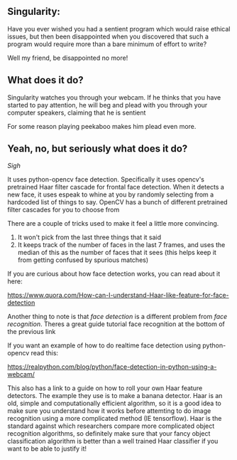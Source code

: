 ## Singularity:
Have you ever wished you had a sentient program which would raise ethical
issues, but then been disappointed when you discovered that such a
program would require more than a bare minimum of effort to write?

Well my friend, be disappointed no more!

## What does it do?

Singularity watches you through your webcam. If he thinks that you have 
started to pay attention, he will beg and plead with you through your
computer speakers, claiming that he is sentient

For some reason playing peekaboo makes him plead even more.

## Yeah, no, but seriously what does it do?

*Sigh*

It uses python-opencv face detection. Specifically it uses opencv's 
pretrained Haar filter cascade for frontal face detection. When
it detects a new face, it uses espeak to whine at you by randomly
selecting from a hardcoded list of things to say. OpenCV has a bunch of
different pretrained filter cascades for you to choose from

There are a couple of tricks used to make it feel a little more convincing.

1. It won't pick from the last three things that it said
2. It keeps track of the number of faces in the last 7 frames, and uses
the median of this as the number of faces that it sees (this helps
keep it from  getting confused by spurious matches)


If you are curious about how face detection works, you can read about it here:

https://www.quora.com/How-can-I-understand-Haar-like-feature-for-face-detection

Another thing to note is that *face detection* is a different problem from
*face recognition*. Theres a great guide tutorial face recognition at the
bottom of the previous link

If you want an example of how to do realtime face detection using python-opencv read this:

https://realpython.com/blog/python/face-detection-in-python-using-a-webcam/

This also has a link to a guide on how to roll your own Haar feature
detectors. The example they use is to make a banana detector. Haar is an old,
simple and computationally efficient algorithm, so it is a good idea
to make sure you understand how it works before attemting to do image
recognition using a more complicated method (IE tensorflow). Haar is 
the standard against which researchers compare more complicated object recognition
algorithms, so definitely make sure that your fancy object classification 
algorithm is better than a well trained Haar classifier if you want to be
able to justify it!
